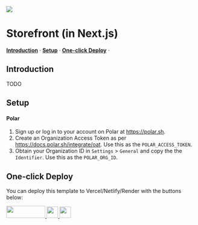 <img src="https://polar.sh/assets/landing/company/polar.jpg" />

# Storefront (in Next.js)

<p>
  <a href="#introduction"><strong>Introduction</strong></a> ·
  <a href="#setup"><strong>Setup</strong></a> ·
  <a href="#one-click-deploy"><strong>One-click Deploy</strong></a> ·
</p>

## Introduction

TODO

## Setup

#### Polar

1. Sign up or log in to your account on Polar at https://polar.sh.
2. Create an Organization Access Token as per https://docs.polar.sh/integrate/oat. Use this as the `POLAR_ACCESS_TOKEN`.
3. Obtain your Organization ID in `Settings` > `General` and copy the the `Identifier`. Use this as the `POLAR_ORG_ID`.

## One-click Deploy

You can deploy this template to Vercel/Netlify/Render with the buttons below:

<div>
    <a href="https://vercel.com/new/clone?repository-url=https://github.com/polarsource/examples/tree/main/storefront-nextjs&env=POLAR_ACCESS_TOKEN,POLAR_ORG_ID" target="_blank">
        <img src="https://vercel.com/button" width="103" height="32" />
    </a>
    <a href="https://app.netlify.com/start/deploy?repository=https://github.com/polarsource/examples&create_from_path=storefront-nextjs#POLAR_ACCESS_TOKEN=&POLAR_ORG_ID=" target="_blank">
        <img src="https://www.netlify.com/img/deploy/button.svg" width="179" height="32" style="height: 30px; width: auto;" />
    </a>
    <a href="https://render.com/deploy?repo=https://github.com/polarsource/examples" target="_blank">
        <img src="https://render.com/images/deploy-to-render-button.svg" width="153" height="40" style="height: 30px; width: auto;" />
    </a>
</div>
